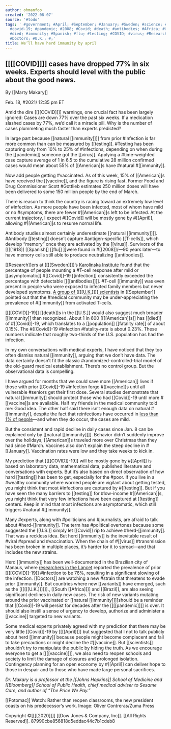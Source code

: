 ```yaml
---
author: ohmanfoo
created: '2022-08-07'
source: '#todo'
tags: ' #government; #April; #September; #January; #Sweden; #science; #American; #2020;
  #covid-19; #pandemic; #2008; #Covid; #death; #antibodies; #Africa; #U.K.; #vaccine;
  #died; #immunity; #Spanish; #flu; #testing; #COVID; #virus; #Research; #2031; #1918;
  #Doctors; #U.K.; #;'
title: We’ll have herd immunity by april
---
```


## [[[[COVID]]]] cases have dropped 77% in six weeks. Experts should level with the public about the good news.

By [[Marty Makary]]

Feb. 18, #2021/ 12:35 pm ET

Amid the dire [[[[COVID]]]] warnings, one crucial fact has been largely ignored: Cases are down 77% over the past six weeks. If a medication slashed cases by 77%, we’d call it a miracle pill. Why is the number of cases plummeting much faster than experts predicted?

In large part because [[natural [[immunity]]]] from prior #infection is far more common than can be measured by [[testing]]. #Testing has been capturing only from 10% to 25% of #infections, depending on when during the [[pandemic]] someone got the [[virus]]. Applying a #time-weighted case capture average of 1 in 6.5 to the cumulative 28 million confirmed cases would mean about 55% of [[American]]s have #natural #[[immunity]].

Now add people getting #vaccinated. As of this week, 15% of [[American]]s have received the [[vaccine]], and the figure is rising fast. Former Food and Drug Commissioner Scott #Gottlieb estimates 250 million doses will have been delivered to some 150 million people by the end of March.

There is reason to think the country is racing toward an extremely low level of #infection. As more people have been infected, most of whom have mild or no #symptoms, there are fewer #[[American]]s left to be infected. At the current trajectory, I expect #[[Covid]] will be mostly gone by #[[April]], allowing #[[American]]s to resume normal life.

Antibody studies almost certainly underestimate [[natural [[immunity]]]]. #Antibody [[testing]] doesn’t capture #antigen-specific [[T-cells]], which develop “memory” once they are activated by the [[virus]]. Survivors of the [[[[1918]] [[Spanish]] [[flu]] ]]were found in #[[2008]]/—90 years later—to have memory cells still able to produce neutralizing [[antibodies]].

[[Research]]ers at [[[[Sweden]]]]’s [Karolinska Institute](https://www.[[science]]direct.com/[[science]]/article/pii/S00928674[[2031]]0084) found that the percentage of people mounting a #T-cell response after mild or [[asymptomatic]] #[[Covid]]-19 [[infection]] consistently exceeded the percentage with detectable [[[[antibodies]]]]. #T-cell [[immunity]] was even present in people who were exposed to infected family members but never developed symptoms. [A group of [[[[U.K.]]]] scientists](https://www.bmj.com/content/370/bmj.m3364) in [[September]] pointed out that the #medical community may be under-appreciating the prevalence of #[[immunity]] from activated T-cells.

[[[[COVID]]-19]] [[death]]s in the [[U.S.]] would also suggest much broader [[immunity]] than recognized. About 1 in 600 [[[[American]]s]] has [[died]] of #[[Covid]]-19, which translates to a [[population]] [[fatality rate]] of about 0.15%. The #[[Covid]]-19 #infection #fatality-rate is about 0.23%. These numbers indicate that roughly two-thirds of the U.S. population has had the infection.

In my own conversations with medical experts, I have noticed that they too often dismiss natural [[immunity]], arguing that we don’t have data. The data certainly doesn’t fit the classic #randomized-controlled-trial model of the old-guard medical establishment. There’s no control group. But the observational data is compelling.

I have argued for months that we could save more [[American]] lives if those with prior [[Covid]]-19 #infection forgo #[[vaccine]]s until all vulnerable #seniors get their first dose. Several studies demonstrate that natural [[immunity]] should protect those who had [[Covid]]-19 until more #[[vaccine]]s are available. Half my friends in the medical community told me: Good idea. The other half said there isn’t enough data on natural #[[immunity]], despite the fact that reinfections have occurred in [less than 1% of people](https://www.gov.uk/[[government]]/news/past-[[covid-19]]-infection-provides-some-[[immunity]]-but-people-may-still-carry-and-transmit-[[virus]])—and when they do occur, the cases are mild.

But the consistent and rapid decline in daily cases since Jan. 8 can be explained only by [[natural [[immunity]]]]. Behavior didn’t suddenly improve over the holidays; [[American]]s traveled more over Christmas than they had since #March. Vaccines also don’t explain the steep decline in #[[January]]. Vaccination rates were low and they take weeks to kick in.

My prediction that [[[[COVID]]-19]] will be mostly gone by #[[April]] is based on laboratory data, mathematical data, published literature and conversations with experts. But it’s also based on direct observation of how hard [[testing]] has been to get, especially for the #poor. If you live in a #wealthy community where worried people are vigilant about getting tested, you might think that most #infections are captured by #[[testing]]. But if you have seen the many barriers to [[testing]] for #low-income #[[American]]s, you might think that very few infections have been captured at [[testing]] centers. Keep in mind that most infections are asymptomatic, which still triggers #natural #[[immunity]].

Many #experts, along with #politicians and #journalists, are afraid to talk about #herd-[[immunity]]. The term has #political overtones because some suggested the [[U.S.]] simply let [[Covid]] rip to achieve #herd-[[immunity]]. That was a reckless idea. But herd [[immunity]] is the inevitable result of #viral #spread and #vaccination. When the chain of #[[virus]] #transmission has been broken in multiple places, it’s harder for it to spread—and that includes the new strains.

Herd [[immunity]] has been well-documented in the Brazilian city of Manaus, where [researchers in the Lancet](https://www.thelancet.com/journals/lancet/article/PIIS0140-6736(21)00183-5/fulltext) reported the prevalence of prior [[[[COVID]]-19]] #infection to be 76%, resulting in a significant slowing of the infection. [[Doctors]] are watching a new #strain that threatens to evade prior [[immunity]]. But countries where new [[variants]] have emerged, such as the [[[[[[U.K.]]]]]]., [[South [[Africa]]]] and [[Brazil]], are also seeing significant declines in daily new cases. The risk of new variants mutating around the prior vaccinated or [[natural [[immunity]]]]should be a reminder that [[Covid]]-19 will persist for decades after the [[[[pandemic]]]] is over. It should also instill a sense of urgency to develop, authorize and administer a [[vaccine]] targeted to new variants.

Some medical experts privately agreed with my prediction that there may be very little [[Covid]]-19 by [[[[April]]]] but suggested that I not to talk publicly about herd [[immunity]] because people might become complacent and fail to take precautions or might decline the #[[vaccine]]. But [[scientists]] shouldn’t try to manipulate the public by hiding the truth. As we encourage everyone to get a [[[[vaccine]]]], we also need to reopen schools and society to limit the damage of closures and prolonged isolation. Contingency planning for an open economy by #[[April]] can deliver hope to those in despair and to those who have made large personal sacrifices.

_Dr. Makary is a professor at the [[Johns Hopkins]] School of Medicine and [[Bloomberg]] School of Public Health, chief medical adviser to Sesame Care, and author of “The Price We Pay.”_

[[Potomac]] Watch: Rather than reopen classrooms, the new president coasts on his predecessor’s work. Image: Oliver Contreras/Zuma Press

Copyright ©[[[[2020]]]] [[Dow Jones & Company, Inc]]. [[All Rights Reserved]]. 87990cbe856818d5eddac44c7b1cdeb8